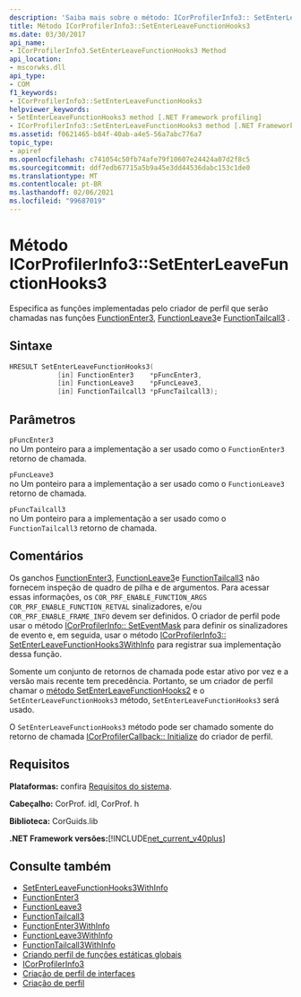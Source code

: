 ```yaml
---
description: 'Saiba mais sobre o método: ICorProfilerInfo3:: SetEnterLeaveFunctionHooks3'
title: Método ICorProfilerInfo3::SetEnterLeaveFunctionHooks3
ms.date: 03/30/2017
api_name:
- ICorProfilerInfo3.SetEnterLeaveFunctionHooks3 Method
api_location:
- mscorwks.dll
api_type:
- COM
f1_keywords:
- ICorProfilerInfo3::SetEnterLeaveFunctionHooks3
helpviewer_keywords:
- SetEnterLeaveFunctionHooks3 method [.NET Framework profiling]
- ICorProfilerInfo3::SetEnterLeaveFunctionHooks3 method [.NET Framework profiling]
ms.assetid: f0621465-b84f-40ab-a4e5-56a7abc776a7
topic_type:
- apiref
ms.openlocfilehash: c741054c50fb74afe79f10607e24424a07d2f8c5
ms.sourcegitcommit: ddf7edb67715a5b9a45e3dd44536dabc153c1de0
ms.translationtype: MT
ms.contentlocale: pt-BR
ms.lasthandoff: 02/06/2021
ms.locfileid: "99687019"
---
```

# <a name="icorprofilerinfo3setenterleavefunctionhooks3-method"></a>Método ICorProfilerInfo3::SetEnterLeaveFunctionHooks3

Especifica as funções implementadas pelo criador de perfil que serão chamadas nas funções [FunctionEnter3](functionenter3-function.md), [FunctionLeave3](functionleave3-function.md)e [FunctionTailcall3](functiontailcall3-function.md) .  
  
## <a name="syntax"></a>Sintaxe  
  
```cpp  
HRESULT SetEnterLeaveFunctionHooks3(  
            [in] FunctionEnter3    *pFuncEnter3,  
            [in] FunctionLeave3    *pFuncLeave3,  
            [in] FunctionTailcall3 *pFuncTailcall3);  
```  
  
## <a name="parameters"></a>Parâmetros  

 `pFuncEnter3`  
 no Um ponteiro para a implementação a ser usado como o `FunctionEnter3` retorno de chamada.  
  
 `pFuncLeave3`  
 no Um ponteiro para a implementação a ser usado como o `FunctionLeave3` retorno de chamada.  
  
 `pFuncTailcall3`  
 no Um ponteiro para a implementação a ser usado como o `FunctionTailcall3` retorno de chamada.  
  
## <a name="remarks"></a>Comentários  

 Os ganchos [FunctionEnter3](functionenter3-function.md), [FunctionLeave3](functionleave3-function.md)e [FunctionTailcall3](functiontailcall3-function.md) não fornecem inspeção de quadro de pilha e de argumentos. Para acessar essas informações, os `COR_PRF_ENABLE_FUNCTION_ARGS` `COR_PRF_ENABLE_FUNCTION_RETVAL` sinalizadores, e/ou  `COR_PRF_ENABLE_FRAME_INFO` devem ser definidos. O criador de perfil pode usar o método [ICorProfilerInfo:: SetEventMask](icorprofilerinfo-seteventmask-method.md) para definir os sinalizadores de evento e, em seguida, usar o método [ICorProfilerInfo3:: SetEnterLeaveFunctionHooks3WithInfo](icorprofilerinfo3-setenterleavefunctionhooks3withinfo-method.md) para registrar sua implementação dessa função.  
  
 Somente um conjunto de retornos de chamada pode estar ativo por vez e a versão mais recente tem precedência. Portanto, se um criador de perfil chamar o [método SetEnterLeaveFunctionHooks2](icorprofilerinfo2-setenterleavefunctionhooks2-method.md) e o `SetEnterLeaveFunctionHooks3` método, `SetEnterLeaveFunctionHooks3` será usado.  
  
 O `SetEnterLeaveFunctionHooks3` método pode ser chamado somente do retorno de chamada [ICorProfilerCallback:: Initialize](icorprofilercallback-initialize-method.md) do criador de perfil.  
  
## <a name="requirements"></a>Requisitos  

 **Plataformas:** confira [Requisitos do sistema](../../get-started/system-requirements.md).  
  
 **Cabeçalho:** CorProf. idl, CorProf. h  
  
 **Biblioteca:** CorGuids.lib  
  
 **.NET Framework versões:**[!INCLUDE[net_current_v40plus](../../../../includes/net-current-v40plus-md.md)]  
  
## <a name="see-also"></a>Consulte também

- [SetEnterLeaveFunctionHooks3WithInfo](icorprofilerinfo3-setenterleavefunctionhooks3withinfo-method.md)
- [FunctionEnter3](functionenter3-function.md)
- [FunctionLeave3](functionleave3-function.md)
- [FunctionTailcall3](functiontailcall3-function.md)
- [FunctionEnter3WithInfo](functionenter3withinfo-function.md)
- [FunctionLeave3WithInfo](functionleave3withinfo-function.md)
- [FunctionTailcall3WithInfo](functiontailcall3withinfo-function.md)
- [Criando perfil de funções estáticas globais](profiling-global-static-functions.md)
- [ICorProfilerInfo3](icorprofilerinfo3-interface.md)
- [Criação de perfil de interfaces](profiling-interfaces.md)
- [Criação de perfil](index.md)
